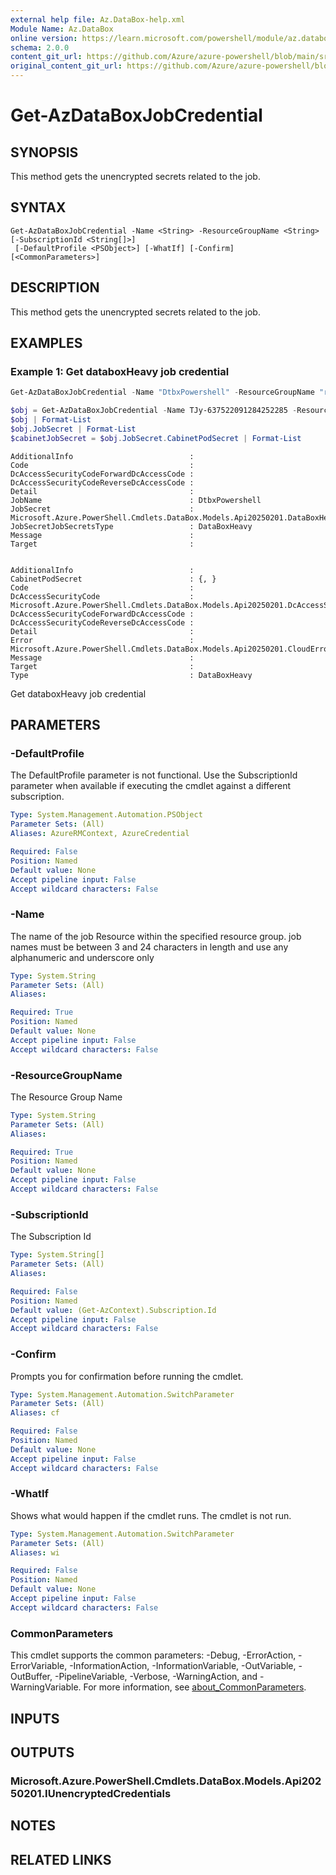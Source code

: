 ```yaml
---
external help file: Az.DataBox-help.xml
Module Name: Az.DataBox
online version: https://learn.microsoft.com/powershell/module/az.databox/get-azdataboxjobcredential
schema: 2.0.0
content_git_url: https://github.com/Azure/azure-powershell/blob/main/src/DataBox/DataBox/help/Get-AzDataBoxJobCredential.md
original_content_git_url: https://github.com/Azure/azure-powershell/blob/main/src/DataBox/DataBox/help/Get-AzDataBoxJobCredential.md
---
```


# Get-AzDataBoxJobCredential

## SYNOPSIS
This method gets the unencrypted secrets related to the job.

## SYNTAX

```
Get-AzDataBoxJobCredential -Name <String> -ResourceGroupName <String> [-SubscriptionId <String[]>]
 [-DefaultProfile <PSObject>] [-WhatIf] [-Confirm] [<CommonParameters>]
```

## DESCRIPTION
This method gets the unencrypted secrets related to the job.

## EXAMPLES

### Example 1: Get databoxHeavy job credential
```powershell
Get-AzDataBoxJobCredential -Name "DtbxPowershell" -ResourceGroupName "resourceGroupName"

$obj = Get-AzDataBoxJobCredential -Name TJy-637522091284252285 -ResourceGroupName bvttoolrg12-Wednesday
$obj | Format-List
$obj.JobSecret | Format-List
$cabinetJobSecret = $obj.JobSecret.CabinetPodSecret | Format-List
```

```output
AdditionalInfo                          :
Code                                    :
DcAccessSecurityCodeForwardDcAccessCode :
DcAccessSecurityCodeReverseDcAccessCode :
Detail                                  :
JobName                                 : DtbxPowershell
JobSecret                               : Microsoft.Azure.PowerShell.Cmdlets.DataBox.Models.Api20250201.DataBoxHeavyJobSecrets
JobSecretJobSecretsType                 : DataBoxHeavy
Message                                 :
Target                                  :


AdditionalInfo                          :
CabinetPodSecret                        : {, }
Code                                    :
DcAccessSecurityCode                    : Microsoft.Azure.PowerShell.Cmdlets.DataBox.Models.Api20250201.DcAccessSecurityCode
DcAccessSecurityCodeForwardDcAccessCode :
DcAccessSecurityCodeReverseDcAccessCode :
Detail                                  :
Error                                   : Microsoft.Azure.PowerShell.Cmdlets.DataBox.Models.Api20250201.CloudError
Message                                 :
Target                                  :
Type                                    : DataBoxHeavy
```

Get databoxHeavy job credential

## PARAMETERS

### -DefaultProfile
The DefaultProfile parameter is not functional.
Use the SubscriptionId parameter when available if executing the cmdlet against a different subscription.

```yaml
Type: System.Management.Automation.PSObject
Parameter Sets: (All)
Aliases: AzureRMContext, AzureCredential

Required: False
Position: Named
Default value: None
Accept pipeline input: False
Accept wildcard characters: False
```

### -Name
The name of the job Resource within the specified resource group.
job names must be between 3 and 24 characters in length and use any alphanumeric and underscore only

```yaml
Type: System.String
Parameter Sets: (All)
Aliases:

Required: True
Position: Named
Default value: None
Accept pipeline input: False
Accept wildcard characters: False
```

### -ResourceGroupName
The Resource Group Name

```yaml
Type: System.String
Parameter Sets: (All)
Aliases:

Required: True
Position: Named
Default value: None
Accept pipeline input: False
Accept wildcard characters: False
```

### -SubscriptionId
The Subscription Id

```yaml
Type: System.String[]
Parameter Sets: (All)
Aliases:

Required: False
Position: Named
Default value: (Get-AzContext).Subscription.Id
Accept pipeline input: False
Accept wildcard characters: False
```

### -Confirm
Prompts you for confirmation before running the cmdlet.

```yaml
Type: System.Management.Automation.SwitchParameter
Parameter Sets: (All)
Aliases: cf

Required: False
Position: Named
Default value: None
Accept pipeline input: False
Accept wildcard characters: False
```

### -WhatIf
Shows what would happen if the cmdlet runs.
The cmdlet is not run.

```yaml
Type: System.Management.Automation.SwitchParameter
Parameter Sets: (All)
Aliases: wi

Required: False
Position: Named
Default value: None
Accept pipeline input: False
Accept wildcard characters: False
```

### CommonParameters
This cmdlet supports the common parameters: -Debug, -ErrorAction, -ErrorVariable, -InformationAction, -InformationVariable, -OutVariable, -OutBuffer, -PipelineVariable, -Verbose, -WarningAction, and -WarningVariable. For more information, see [about_CommonParameters](http://go.microsoft.com/fwlink/?LinkID=113216).

## INPUTS

## OUTPUTS

### Microsoft.Azure.PowerShell.Cmdlets.DataBox.Models.Api20250201.IUnencryptedCredentials

## NOTES

## RELATED LINKS
